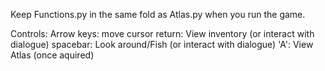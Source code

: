 Keep Functions.py in the same fold as Atlas.py when you run the game.

Controls:
Arrow keys: move cursor
return: View inventory (or interact with dialogue)
spacebar: Look around/Fish (or interact with dialogue)
'A': View Atlas (once aquired)
